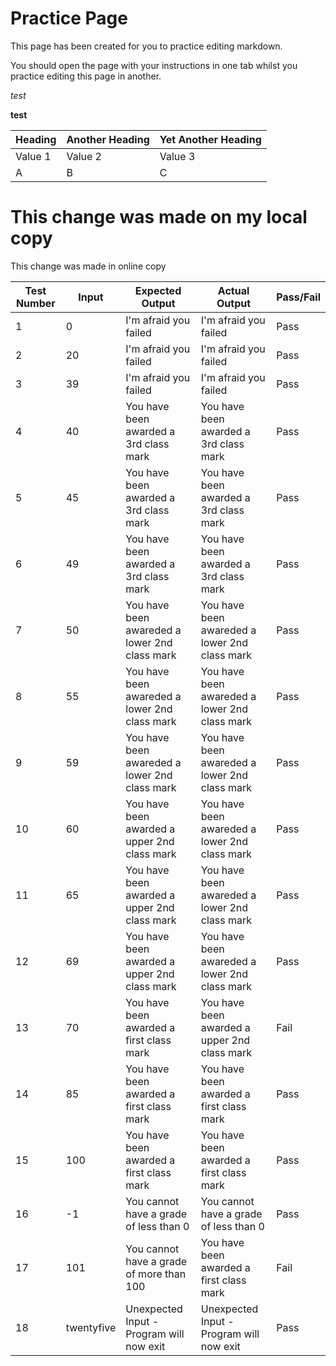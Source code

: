 # Practice Page

This page has been created for you to practice editing markdown. 

You should open the page with your instructions in one tab whilst you practice editing this page in another.

*test*

**test**


| Heading | Another Heading | Yet Another Heading |
|---|---|---|
|Value 1| Value 2| Value 3|
| A | B | C |


# This change was made on my local copy #

This change was made in online copy

|Test Number	|Input|	Expected Output	|Actual Output	|Pass/Fail|
|---|---|---|---|---|
|1|	0	|I'm afraid you failed		| I'm afraid you failed | Pass |
|2|	20	|I'm afraid you failed		|  I'm afraid you failed | Pass |
|3|	39	|I'm afraid you failed		|  I'm afraid you failed | Pass |
|4	|40	|You have been awarded a 3rd class mark		| You have been awarded a 3rd class mark | Pass |
|5	|45	|You have been awarded a 3rd class mark		| You have been awarded a 3rd class mark | Pass |
|6	|49	|You have been awarded a 3rd class mark		| You have been awarded a 3rd class mark	 | Pass |
|7	|50	|You have been awareded a lower 2nd class mark		| You have been awareded a lower 2nd class mark | Pass |
|8	|55	|You have been awareded a lower 2nd class mark		| You have been awareded a lower 2nd class mark | Pass |
|9	|59	|You have been awareded a lower 2nd class mark		| You have been awareded a lower 2nd class mark | Pass |
|10|	60|	You have been awarded a upper 2nd class mark	| You have been awareded a lower 2nd class mark | Pass |	
|11|	65	|You have been awarded a upper 2nd class mark| You have been awareded a lower 2nd class mark | Pass |		
|12	|69	|You have been awarded a upper 2nd class mark| You have been awareded a lower 2nd class mark | Pass |		
|13	|70	|You have been awarded a first class mark		| You have been awarded a upper 2nd class mark | Fail |
|14	|85	|You have been awarded a first class mark		| You have been awarded a first class mark |Pass  |
|15	|100|	You have been awarded a first class mark| You have been awarded a first class mark | Pass |		
|16	|-1	|You cannot have a grade of less than 0		| You cannot have a grade of less than 0 |Pass  |
|17	|101|	You cannot have a grade of more than 100		| You have been awarded a first class mark | Fail |
|18 |	twentyfive	|Unexpected Input - Program will now exit| Unexpected Input - Program will now exit | Pass |		
